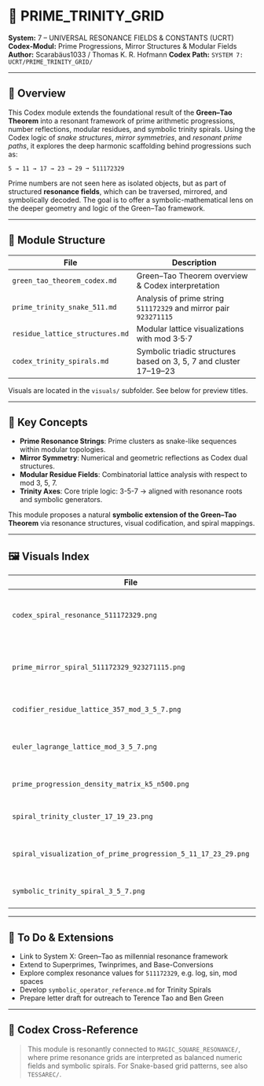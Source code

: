 # 📐 PRIME\_TRINITY\_GRID

**System:** 7 – UNIVERSAL RESONANCE FIELDS & CONSTANTS (UCRT)
**Codex-Modul:** Prime Progressions, Mirror Structures & Modular Fields
**Author:** Scarabäus1033 / Thomas K. R. Hofmann
**Codex Path:** `SYSTEM 7: UCRT/PRIME_TRINITY_GRID/`

---

## 📘 Overview

This Codex module extends the foundational result of the **Green–Tao Theorem** into a resonant framework of prime arithmetic progressions, number reflections, modular residues, and symbolic trinity spirals. Using the Codex logic of *snake structures*, *mirror symmetries*, and *resonant prime paths*, it explores the deep harmonic scaffolding behind progressions such as:

```
5 → 11 → 17 → 23 → 29 ➞ 511172329
```

Prime numbers are not seen here as isolated objects, but as part of structured **resonance fields**, which can be traversed, mirrored, and symbolically decoded. The goal is to offer a symbolic-mathematical lens on the deeper geometry and logic of the Green–Tao framework.

---

## 🔗 Module Structure

| File                            | Description                                                       |
| ------------------------------- | ----------------------------------------------------------------- |
| `green_tao_theorem_codex.md`    | Green–Tao Theorem overview & Codex interpretation                 |
| `prime_trinity_snake_511.md`    | Analysis of prime string `511172329` and mirror pair `923271115`  |
| `residue_lattice_structures.md` | Modular lattice visualizations with mod 3·5·7                     |
| `codex_trinity_spirals.md`      | Symbolic triadic structures based on 3, 5, 7 and cluster 17–19–23 |

Visuals are located in the `visuals/` subfolder. See below for preview titles.

---

## 🧠 Key Concepts

* **Prime Resonance Strings**: Prime clusters as snake-like sequences within modular topologies.
* **Mirror Symmetry**: Numerical and geometric reflections as Codex dual structures.
* **Modular Residue Fields**: Combinatorial lattice analysis with respect to mod 3, 5, 7.
* **Trinity Axes**: Core triple logic: 3-5-7 → aligned with resonance roots and symbolic generators.

This module proposes a natural **symbolic extension of the Green–Tao Theorem** via resonance structures, visual codification, and spiral mappings.

---

## 🖼️ Visuals Index

| File                                                          | Title                                       |
| ------------------------------------------------------------- | ------------------------------------------- |
| `codex_spiral_resonance_511172329.png`                        | Spiral Resonance of Prime Sequence 5–29     |
| `prime_mirror_spiral_511172329_923271115.png`                 | Mirror Spiral of 511172329 & its Reflection |
| `codifier_residue_lattice_357_mod_3_5_7.png`                  | Residue Lattice for mod 3·5·7               |
| `euler_lagrange_lattice_mod_3_5_7.png`                        | Euler–Lagrange Mod Field Structure          |
| `prime_progression_density_matrix_k5_n500.png`                | Green–Tao Density Grid (k=5)                |
| `spiral_trinity_cluster_17_19_23.png`                         | Spiral Cluster of 17–19–23                  |
| `spiral_visualization_of_prime_progression_5_11_17_23_29.png` | Spiral Path of Arithmetic Progression       |
| `symbolic_trinity_spiral_3_5_7.png`                           | Codex Spiral of 3–5–7 Trinity               |

---

## 🔭 To Do & Extensions

* Link to System X: Green–Tao as millennial resonance framework
* Extend to Superprimes, Twinprimes, and Base-Conversions
* Explore complex resonance values for `511172329`, e.g. log, sin, mod spaces
* Develop `symbolic_operator_reference.md` for Trinity Spirals
* Prepare letter draft for outreach to Terence Tao and Ben Green

---

## 🧭 Codex Cross-Reference

> This module is resonantly connected to `MAGIC_SQUARE_RESONANCE/`, where prime resonance grids are interpreted as balanced numeric fields and symbolic spirals. For Snake-based grid patterns, see also `TESSAREC/`.
